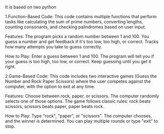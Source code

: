 It is based on two python
 
 1.Function-Based Code: This code contains multiple functions that perform tasks like calculating the sum of prime numbers, converting lengths, counting consonants, and checking palindromes based on user input.
 
 Features:
 The program picks a random number between 1 and 100.
 You guess a number and get feedback if it's too low, too high, or correct.
 Tracks how many attempts you take to guess correctly.
 
 How to Play:
 Enter a guess between 1 and 100.
 The program will tell you if your guess is too high, too low, or correct.
 Keep guessing until you get it right.
 
 
 2.Game-Based Code: This code includes two interactive games (Guess the Number and Rock Paper Scissors) where the user competes against the computer, with the option to exit at any time.
 
 Features:
 Choose between rock, paper, or scissors.
 The computer randomly selects one of those options.
 The game follows classic rules: rock beats scissors, scissors beats paper, paper beats rock.
 
 How to Play:
 Type "rock", "paper", or "scissors".
 The computer chooses, and the winner is determined.
 You can play multiple rounds or type "exit" to stop.
 